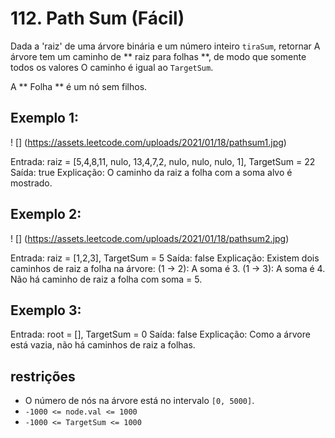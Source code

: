 # 112. Path Sum (Fácil)

Dada a 'raiz' de uma árvore binária e um número inteiro `tiraSum`, retornar
A árvore tem um caminho de ** raiz para folhas **, de modo que somente todos os valores
O caminho é igual ao `TargetSum`.

A ** Folha ** é um nó sem filhos.

## Exemplo 1:

! [] (https://assets.leetcode.com/uploads/2021/01/18/pathsum1.jpg)



Entrada: raiz = [5,4,8,11, nulo, 13,4,7,2, nulo, nulo, nulo, 1], TargetSum = 22
Saída: true
Explicação: O caminho da raiz a folha com a soma alvo é mostrado.


## Exemplo 2:

! [] (https://assets.leetcode.com/uploads/2021/01/18/pathsum2.jpg)



Entrada: raiz = [1,2,3], TargetSum = 5
Saída: false
Explicação: Existem dois caminhos de raiz a folha na árvore:
(1 -> 2): A soma é 3.
(1 -> 3): A soma é 4.
Não há caminho de raiz a folha com soma = 5.


## Exemplo 3:



Entrada: root = [], TargetSum = 0
Saída: false
Explicação: Como a árvore está vazia, não há caminhos de raiz a folhas.


## restrições

* O número de nós na árvore está no intervalo `[0, 5000]`.
* `-1000 <= node.val <= 1000`
* `-1000 <= TargetSum <= 1000`
